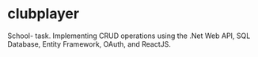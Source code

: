# clubplayer

School- task. 
Implementing CRUD operations using the .Net Web API, SQL Database, Entity Framework, OAuth, and ReactJS.
